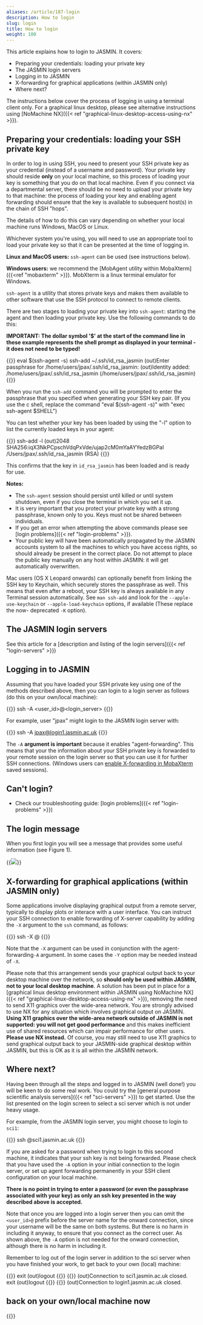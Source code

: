 ```yaml
---
aliases: /article/187-login
description: How to login
slug: login
title: How to login
weight: 100
---
```


This article explains how to login to JASMIN. It covers:

- Preparing your credentials: loading your private key
- The JASMIN login servers
- Logging in to JASMIN
- X-forwarding for graphical applications (within JASMIN only)
- Where next?

The instructions below cover the process of logging in using a terminal client
only. For a graphical linux desktop, please see alternative instructions using
[NoMachine NX]({{< ref "graphical-linux-desktop-access-using-nx" >}}).

## Preparing your credentials: loading your SSH private key

In order to log in using SSH, you need to present your SSH private key as your
credential (instead of a username and password). Your private key should
reside **only** on your local machine, so this process of loading your key is
something that you do on that local machine. Even if you connect via a
departmental server, there should be no need to upload your private key to
that machine: the process of loading your key and enabling agent forwarding
should ensure that the key is available to subsequent host(s) in the chain of
SSH "hops".

The details of how to do this can vary depending on whether your local machine
runs Windows, MacOS or Linux.

Whichever system you're using, you will need to use an appropriate tool to
load your private key so that it can be presented at the time of logging in.

**Linux and MacOS users:** `ssh-agent` can be used (see instructions below).

**Windows users:** we recommend the [MobAgent utility within MobaXterm]({{<ref "mobaxterm" >}}).
MobXterm is a linux terminal emulator for Windows.

`ssh-agent` is a utility that stores private keys and makes them available to
other software that use the SSH protocol to connect to remote clients.

There are two stages to loading your private key into `ssh-agent`: starting
the agent and then loading your private key. Use the following commands to do
this:

**IMPORTANT: The dollar symbol '$' at the start of the command line in these
example represents the shell prompt as displayed in your terminal - it does
not need to be typed!**

{{<command>}}
eval $(ssh-agent -s)
ssh-add ~/.ssh/id_rsa_jasmin
(out)Enter passphrase for /home/users/jpax/.ssh/id_rsa_jasmin:
(out)Identity added: /home/users/jpax/.ssh/id_rsa_jasmin (/home/users/jpax/.ssh/id_rsa_jasmin)
{{</command>}}

When you run the `ssh-add` command you will be prompted to enter the
passphrase that you specified when generating your SSH key pair. (If you use
the c shell, replace the command "eval $(ssh-agent -s)" with "exec ssh-agent
$SHELL")

You can test whether your key has been loaded by using the "-l" option to list
the currently loaded keys in your agent:

{{<command>}}
ssh-add -l
(out)2048 SHA256:iqX3NkPCpschVdqPxVde/ujap2cM0mYaAYYedzBGPaI /Users/jpax/.ssh/id_rsa_jasmin (RSA)
{{</command>}}

This confirms that the key in `id_rsa_jasmin` has been loaded and is ready for
use.

**Notes:**

- The `ssh-agent` session should persist until killed or until system shutdown, even if you close the terminal in which you set it up.
- It is very important that you protect your private key with a strong passphrase, known only to you. Keys must not be shared between individuals.
- If you get an error when attempting the above commands please see [login problems]({{< ref "login-problems" >}}).
- Your public key will have been automatically propagated by the JASMIN accounts system to all the machines to which you have access rights, so should already be present in the correct place. Do not attempt to place the public key manually on any host within JASMIN: it will get automatically overwritten.

Mac users (OS X Leopard onwards) can optionally benefit from linking the SSH
key to Keychain, which securely stores the passphrase as well. This means that
even after a reboot, your SSH key is always available in any Terminal session
automatically. See `man ssh-add` and look for the `--apple-use-keychain` or
`--apple-load-keychain` options, if available (These replace the now-
deprecated `-K` option).

## The JASMIN login servers

See this article for a [description and listing of the login servers]({{< ref
"login-servers" >}})

## Logging in to JASMIN

Assuming that you have loaded your SSH private key using one of the methods
described above, then you can login to a login server as follows (do this on your own/local machine):

{{<command>}}
ssh -A <user_id>@<login_server>
{{</command>}}

For example, user "jpax" might login to the JASMIN login server with:

{{<command>}}
ssh -A jpax@login1.jasmin.ac.uk
{{</command>}}

The `-A` **argument is important** because it enables "agent-forwarding".
This means that your the information about your SSH private key is forwarded
to your remote session on the login server so that you can use it for further
SSH connections. (Windows users can [enable X-forwarding in
MobaXterm](https://mobaxterm.mobatek.net/documentation.html#4_1_6) saved
sessions).

 ## Can't login?

  * Check our troubleshooting guide: [login problems]({{< ref "login-problems" >}})

## The login message

When you first login you will see a message that provides some useful
information (see Figure 1).

{{<image src="img/docs/login/file-dKz1hO4aLb.png" caption="The login message shown on login1.jasmin.ac.uk. Note that in this case, the -A option enabling onward connections was omitted.">}}

## X-forwarding for graphical applications (within JASMIN only)

Some applications involve displaying graphical output from a remote server,
typically to display plots or interace with a user interface. You can instruct
your SSH connection to enable forwarding of X-server capability by adding the
`-X` argument to the `ssh` command, as follows:

{{<command user="user" host="localhost">}}
ssh -X <user>@<hostname>
{{</command>}}

Note that the `-X` argument can be used in conjunction with the agent-
forwarding`-A` argument. In some cases the `-Y` option may be needed instead of
`-X`.

Please note that this arrangement sends your graphical output back to your
desktop machine over the network, so **should only be used within JASMIN, not
to your local desktop machine**. A solution has been put in place for a
[graphical linux desktop environment within JASMIN using NoMachine NX]({{< ref
"graphical-linux-desktop-access-using-nx" >}}), removing the need to send X11
graphics over the wide-area network. You are strongly advised to use NX for
any situation which involves graphical output on JASMIN. **Using X11 graphics
over the wide-area network outside of JASMIN is not supported: you will not
get good performance** and this makes inefficient use of shared resources
which can impair performance for other users. **Please use NX instead.** Of
course, you may still need to use X11 graphics to send graphical output back
to your JASMIN-side graphical desktop within JASMIN, but this is OK as it is
all within the JASMIN network.

## Where next?

Having been through all the steps and logged in to JASMIN (well done!) you
will be keen to do some real work. You could try the [general purpose
scientific analysis servers]({{< ref "sci-servers" >}}) to get started. Use
the list presented on the login screen to select a sci server which is not
under heavy usage.

For example, from the JASMIN login server, you might choose to login to
`sci1`:

{{<command user="user" host="login1">}}
ssh <user>@sci1.jasmin.ac.uk
{{</command>}}

If you are asked for a password when trying to login to this second machine,
it indicates that your ssh key is not being forwarded. Please check that you
have used the `-A` option in your initial connection to the login server, or
set up agent forwarding permanently in your SSH client configuration on your
local machine.

**There is no point in trying to enter a password (or even the passphrase
associated with your key) as only an ssh key presented in the way described
above is accepted.**

Note that once you are logged into a login server then you can omit the
`<user_id>@` prefix before the server name for the onward connection, since
your username will be the same on both systems. But there is no harm in
including it anyway, to ensure that you connect as the correct user. As shown
above, the `-A` option is not needed for the onward connection, although there
is no harm in including it.

Remember to log out of the login server in addition to the sci server when you
have finished your work, to get back to your own (local) machine:

{{<command user="user" host="sci1">}}
exit
(out)logout
{{</command>}}
{{<command user="user" host="login1">}}
(out)Connection to sci1.jasmin.ac.uk closed.
exit
(out)logout
{{</command>}}
{{<command user="user" host="localhost">}}
(out)Connection to login1.jasmin.ac.uk closed.
## back on your own/local machine now
{{</command>}}